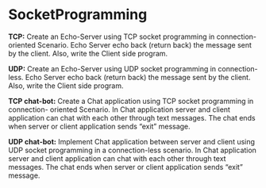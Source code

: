 # SocketProgramming

**TCP:** Create an Echo-Server using TCP socket programming in connection- oriented Scenario. Echo Server echo back (return back) the message sent by the client. Also, write the Client side program.

**UDP:** Create an Echo-Server using UDP socket programming in connection-less. Echo Server echo back (return back) the message sent by the client. Also, write the Client side program.

**TCP chat-bot:** Create a Chat application using TCP socket programming in connection- oriented Scenario. In Chat application server and client application can chat with each other through text messages. The chat ends when server or client application sends “exit” message.

**UDP chat-bot:** Implement Chat application between server and client using UDP socket programming in a connection-less scenario. In Chat application server and client application can chat with each other through text messages. The chat ends when server or client application sends “exit” message.
